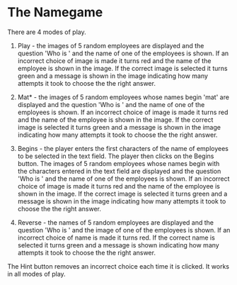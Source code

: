# The Namegame

There are 4 modes of play.

1. Play - the images of 5 random employees are displayed and the question 'Who is ' and the name of one of the employees is shown. If an incorrect choice of image is made it turns red and the name of the employee is shown in the image. If the correct image is selected it turns green and a message is shown in the image indicating how many attempts it took to choose the the right answer.

2. Mat* - the images of 5 random employees whose names begin 'mat' are displayed and the question 'Who is ' and the name of one of the employees is shown. If an incorrect choice of image is made it turns red and the name of the employee is shown in the image. If the correct image is selected it turns green and a message is shown in the image indicating how many attempts it took to choose the the right answer.

3. Begins - the player enters the first characters of the name of employees to be selected in the text field. The player then clicks on the Begins button. The images of 5 random employees whose names begin with the characters entered in the text field are displayed and the question 'Who is ' and the name of one of the employees is shown. If an incorrect choice of image is made it turns red and the name of the employee is shown in the image. If the correct image is selected it turns green and a message is shown in the image indicating how many attempts it took to choose the the right answer.

4. Reverse - the names of 5 random employees are displayed and the question 'Who is ' and the image of one of the employees is shown. If an incorrect choice of name is made it turns red. If the correct name is selected it turns green and a message is shown indicating how many attempts it took to choose the the right answer.

The Hint button removes an incorrect choice each time it is clicked. It works in all modes of play.
